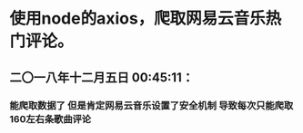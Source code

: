 # 使用node的axios，爬取网易云音乐热门评论。

## 二〇一八年十二月五日 00:45:11：

### 能爬取数据了 但是肯定网易云音乐设置了安全机制 导致每次只能爬取160左右条歌曲评论